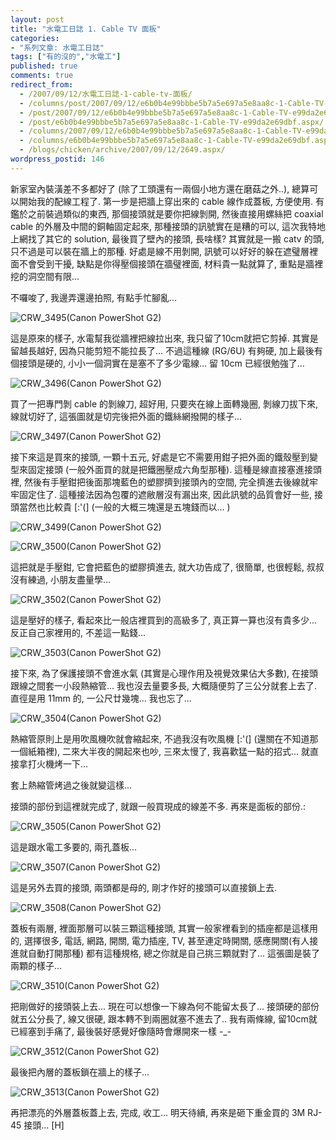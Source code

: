 ```yaml
---
layout: post
title: "水電工日誌 1. Cable TV 面板"
categories:
- "系列文章: 水電工日誌"
tags: ["有的沒的","水電工"]
published: true
comments: true
redirect_from:
  - /2007/09/12/水電工日誌-1-cable-tv-面板/
  - /columns/post/2007/09/12/e6b0b4e99bbbe5b7a5e697a5e8aa8c-1-Cable-TV-e99da2e69dbf.aspx/
  - /post/2007/09/12/e6b0b4e99bbbe5b7a5e697a5e8aa8c-1-Cable-TV-e99da2e69dbf.aspx/
  - /post/e6b0b4e99bbbe5b7a5e697a5e8aa8c-1-Cable-TV-e99da2e69dbf.aspx/
  - /columns/2007/09/12/e6b0b4e99bbbe5b7a5e697a5e8aa8c-1-Cable-TV-e99da2e69dbf.aspx/
  - /columns/e6b0b4e99bbbe5b7a5e697a5e8aa8c-1-Cable-TV-e99da2e69dbf.aspx/
  - /blogs/chicken/archive/2007/09/12/2649.aspx/
wordpress_postid: 146
---
```


新家室內裝潢差不多都好了 (除了工頭還有一兩個小地方還在磨菇之外..), 總算可以開始我的配線工程了. 第一步是把牆上穿出來的 cable 線作成蓋板, 方便使用. 有鑑於之前裝過類似的東西, 那個接頭就是要你把線剝開, 然後直接用螺絲把 coaxial cable 的外層及中間的銅軸固定起來, 那種接頭的訊號實在是糟的可以, 這次我特地上網找了其它的 solution, 最後買了壁內的接頭, 長啥樣? 其實就是一搬 catv 的頭, 只不過是可以裝在牆上的那種. 好處是線不用剝開, 訊號可以好好的躲在遮璧層裡面不會受到干擾, 缺點是你得壓個接頭在牆璧裡面, 材料貴一點就算了, 重點是牆裡挖的洞空間有限...

不囉唆了, 我邊弄還邊拍照, 有點手忙腳亂...

![CRW_3495(Canon PowerShot G2)](/wp-content/be-files/WindowsLiveWriter/CableTV_3276/CRW_3495(Canon%20PowerShot%20G2)_3.jpg)

這是原來的樣子, 水電幫我從牆裡把線拉出來, 我只留了10cm就把它剪掉. 其實是留越長越好, 因為只能剪短不能拉長了... 不過這種線 (RG/6U) 有夠硬, 加上最後有個接頭是硬的, 小小一個洞實在是塞不了多少電線... 留 10cm 已經很勉強了...

![CRW_3496(Canon PowerShot G2)](/wp-content/be-files/WindowsLiveWriter/CableTV_3276/CRW_3496(Canon%20PowerShot%20G2)_3.jpg)

買了一把專門剝 cable 的剝線刀, 超好用, 只要夾在線上面轉幾圈, 剝線刀拔下來, 線就切好了, 這張圖就是切完後把外面的鐵絲網撥開的樣子...

![CRW_3497(Canon PowerShot G2)](/wp-content/be-files/WindowsLiveWriter/CableTV_3276/CRW_3497(Canon%20PowerShot%20G2)_3.jpg)

接下來這是買來的接頭, 一顆十五元, 好處是它不需要用鉗子把外面的鐵殼壓到變型來固定接頭 (一般外面買的就是把鐵圈壓成六角型那種). 這種是線直接塞進接頭裡, 然後有手壓鉗把後面那塊藍色的塑膠擠到接頭內的空間, 完全擠進去後線就牢牢固定住了. 這種接法因為包覆的遮敝層沒有漏出來, 因此訊號的品質會好一些, 接頭當然也比較貴 [:'(] (一般的大概三塊還是五塊錢而以... )

![CRW_3499(Canon PowerShot G2)](/wp-content/be-files/WindowsLiveWriter/CableTV_3276/CRW_3499(Canon%20PowerShot%20G2)_3.jpg)

![CRW_3500(Canon PowerShot G2)](/wp-content/be-files/WindowsLiveWriter/CableTV_3276/CRW_3500(Canon%20PowerShot%20G2)_3.jpg)

這把就是手壓鉗, 它會把藍色的塑膠擠進去, 就大功告成了, 很簡單, 也很輕鬆, 叔叔沒有練過, 小朋友盡量學...

![CRW_3502(Canon PowerShot G2)](/wp-content/be-files/WindowsLiveWriter/CableTV_3276/CRW_3502(Canon%20PowerShot%20G2)_3.jpg)

這是壓好的樣子, 看起來比一般店裡買到的高級多了, 真正算一算也沒有貴多少... 反正自己家裡用的, 不差這一點錢...

![CRW_3503(Canon PowerShot G2)](/wp-content/be-files/WindowsLiveWriter/CableTV_3276/CRW_3503(Canon%20PowerShot%20G2)_3.jpg)

接下來, 為了保護接頭不會進水氣 (其實是心理作用及視覺效果佔大多數), 在接頭跟線之間套一小段熱縮管... 我也沒去量要多長, 大概隨便剪了三公分就套上去了. 直徑是用 11mm 的, 一公尺廿幾塊... 我也忘了...

![CRW_3504(Canon PowerShot G2)](/wp-content/be-files/WindowsLiveWriter/CableTV_3276/CRW_3504(Canon%20PowerShot%20G2)_3.jpg)

熱縮管原則上是用吹風機吹就會縮起來, 不過我沒有吹風機 [:'(] (還關在不知道那一個紙箱裡), 二來大半夜的開起來也吵, 三來太慢了, 我喜歡猛一點的招式... 就直接拿打火機烤一下...

套上熱縮管烤過之後就變這樣...

接頭的部份到這裡就完成了, 就跟一般買現成的線差不多. 再來是面板的部份.:

![CRW_3505(Canon PowerShot G2)](/wp-content/be-files/WindowsLiveWriter/CableTV_3276/CRW_3505(Canon%20PowerShot%20G2)_3.jpg)

這是跟水電工多要的, 兩孔蓋板...

![CRW_3507(Canon PowerShot G2)](/wp-content/be-files/WindowsLiveWriter/CableTV_3276/CRW_3507(Canon%20PowerShot%20G2)_3.jpg)

這是另外去買的接頭, 兩頭都是母的, 剛才作好的接頭可以直接鎖上去.

![CRW_3508(Canon PowerShot G2)](/wp-content/be-files/WindowsLiveWriter/CableTV_3276/CRW_3508(Canon%20PowerShot%20G2)_3.jpg)

蓋板有兩層, 裡面那層可以裝三顆這種接頭, 其實一般家裡看到的插座都是這樣用的, 選擇很多, 電話, 網路, 開關, 電力插座, TV, 甚至連定時開關, 感應開關(有人接進就自動打開那種) 都有這種規格, 總之你就是自己挑三顆就對了... 這張圖是裝了兩顆的樣子...

![CRW_3510(Canon PowerShot G2)](/wp-content/be-files/WindowsLiveWriter/CableTV_3276/CRW_3510(Canon%20PowerShot%20G2)_3.jpg)

把剛做好的接頭裝上去... 現在可以想像一下線為何不能留太長了... 接頭硬的部份就五公分長了, 線又很硬, 跟本轉不到兩圈就塞不進去了.. 我有兩條線, 留10cm就已經塞到手痛了, 最後裝好感覺好像隨時會爆開來一樣 -_-

![CRW_3512(Canon PowerShot G2)](/wp-content/be-files/WindowsLiveWriter/CableTV_3276/CRW_3512(Canon%20PowerShot%20G2)_3.jpg)

最後把內層的蓋板鎖在牆上的樣子...

![CRW_3513(Canon PowerShot G2)](/wp-content/be-files/WindowsLiveWriter/CableTV_3276/CRW_3513(Canon%20PowerShot%20G2)_3.jpg)

再把漂亮的外層蓋板蓋上去, 完成, 收工... 明天待續, 再來是砸下重金買的 3M RJ-45 接頭... [H]
